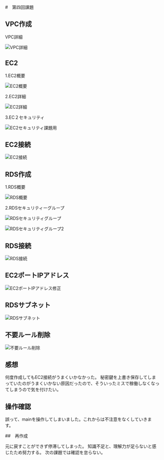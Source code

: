 #　第四回課題

## VPC作成

VPC詳細

![VPC詳細](image04/VPC詳細.png)

## EC2

1.EC2概要

![EC2概要](image04/EC2概要.png)


2.EC2詳細

![EC2詳細](image04/EC2詳細.png)

3.EC２セキュリティ

![EC2セキュリティ課題用](image04/EC2セキュリティ課題用.png)



## EC2接続

![EC2接続](image04/EC2接続.png)


## RDS作成

1.RDS概要

![RDS概要](image04/RDS概要.png)

2.RDSセキュリティーグループ

![RDSセキュリティグループ](image04/RDSセキュリティ.png)


![RDSセキュリティグループ2](image04/RDSセキュリティ2.png)


## RDS接続

![RDS接続](image04/RDS接続.png)



## EC2ポートIPアドレス


![EC2ポートIPアドレス修正](image04/EC2IP変更.png)


## RDSサブネット


![RDSサブネット](image04/RDS概要差し替え.png)


## 不要ルール削除


![不要ルール削除](image04/ルール変更.png)


## 感想

何度作成してもEC2接続がうまくいかなかった。
秘密鍵を上書き保存してしまっていたのがうまくいかない原因だったので、そういったミスで稼働しなくなってしまうので気を付けたい。

## 操作確認


誤って、mainを操作してしまいました。これからは不注意をなくしていきます。

##　再作成


元に戻すことができず停滞してしまった。
知識不足と、理解力が足らないと感じたため努力する。
次の課題では確認を怠らない。